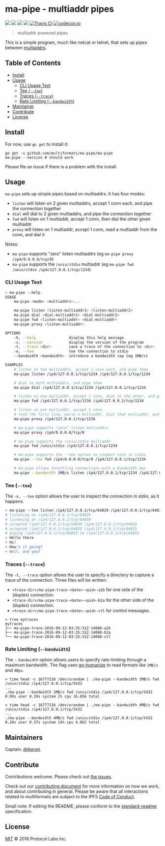 # ma-pipe - multiaddr pipes

[![](https://img.shields.io/badge/made%20by-Protocol%20Labs-blue.svg?style=flat-square)](http://ipn.io)
[![](https://img.shields.io/badge/project-multiformats-blue.svg?style=flat-square)](https://github.com/multiformats/multiformats)
[![](https://img.shields.io/badge/freenode-%23ipfs-blue.svg?style=flat-square)](https://webchat.freenode.net/?channels=%23ipfs)
[![](https://img.shields.io/badge/readme%20style-standard-brightgreen.svg?style=flat-square)](https://github.com/RichardLitt/standard-readme)
[![Travis CI](https://img.shields.io/travis/multiformats/ma-pipe.svg?style=flat-square&branch=master)](https://travis-ci.org/multiformats/ma-pipe)
[![codecov.io](https://img.shields.io/codecov/c/github/multiformats/ma-pipe.svg?style=flat-square&branch=master)](https://codecov.io/github/multiformats/ma-pipe?branch=master)

> multiaddr powered pipes

This is a simple program, much like netcat or telnet, that sets up pipes between [multiaddrs](https://github.com/multiformats/multiaddr).

## Table of Contents

- [Install](#install)
- [Usage](#usage)
  - [CLI Usage Text](#cli-usage-text)
  - [Tee (`--tee`)](#tee---tee)
  - [Traces (`--trace`)](#traces---trace)
  - [Rate Limiting (`--bandwidth`)](#rate-limiting-bandwidth)
- [Maintainer](#maintainer)
- [Contribute](#contribute)
- [License](#license)

## Install

For now, use `go get` to install it:

```
go get -u github.com/multiformats/ma-pipe/ma-pipe
ma-pipe --version # should work
```

Please file an issue if there is a problem with the install.

## Usage

`ma-pipe` sets up simple pipes based on multiaddrs. It has four modes:

- `listen` will listen on 2 given multiaddrs, accept 1 conn each, and pipe the connection together
- `dial` will dial to 2 given multiaddrs, and pipe the connection together
- `fwd` will listen on 1 multiaddr, accept 1 conn, then dial the other given multiaddr
- `proxy` will listen on 1 multiaddr, accept 1 conn, read a multiaddr from the conn, and dial it

Notes:

- `ma-pipe` supports "zero" listen multiaddrs (eg `ma-pipe proxy /ip4/0.0.0.0/tcp/0`)
- `ma-pipe` supports the `/unix/stdio` multiaddr (eg `ma-pipe fwd /unix/stdio /ip4/127.0.0.1/tcp/1234`)

### CLI Usage Text

```sh
> ma-pipe --help
USAGE
	ma-pipe <mode> <multiaddrs>...

	ma-pipe listen <listen-multiaddr1> <listen-multiaddr2>
	ma-pipe dial <dial-multiaddr1> <dial-multiaddr2>
	ma-pipe fwd <listen-multiaddr> <dial-multiaddr>
	ma-pipe proxy <listen-multiaddr>

OPTIONS
	-h, --help               display this help message
	-v, --version            display the version of the program
	-t, --trace <dir>        save a trace of the connection to <dir>
	-e, --tee                tee the connection to stdio
	--bandwidth <bandwidth>  introduce a bandwidth cap (eg 1MB/s)

EXAMPLES
	# listen on two multiaddrs, accept 1 conn each, and pipe them
	ma-pipe listen /ip4/127.0.0.1/tcp/1234 /ip4/127.0.0.1/tcp/1234

	# dial to both multiaddrs, and pipe them
	ma-pipe dial /ip4/127.0.0.1/tcp/1234 /ip4/127.0.0.1/tcp/1234

	# listen on one multiaddr, accept 1 conn, dial to the other, and pipe them
	ma-pipe fwd /ip4/127.0.0.1/tcp/1234 /ip4/127.0.0.1/tcp/1234

	# listen on one multiaddr, accept 1 conn.
	# read the first line, parse a multiaddr, dial that multiaddr, and pipe them
	ma-pipe proxy /ip4/127.0.0.1/tcp/1234

	# ma-pipe supports "zero" listen multiaddrs
	ma-pipe proxy /ip4/0.0.0.0/tcp/0

	# ma-pipe supports the /unix/stdio multiaddr
	ma-pipe fwd /unix/stdio /ip4/127.0.0.1/tcp/1234

	# ma-pipe supports the --tee option to inspect conn in stdio
	ma-pipe --tee fwd /ip4/0.0.0.0/tcp/0 /ip4/127.0.0.1/tcp/1234

	# ma-pipe allows throttling connections with a bandwidth max
	ma-pipe --bandwidth 1MB/s listen /ip4/127.0.0.1/tcp/1234 /ip4/127.0.0.1/tcp/1234

```

### Tee (`--tee`)

The `-e, --tee` option allows the user to inspect the connection in stdio, as it happens.

```sh
> ma-pipe --tee listen /ip4/127.0.0.1/tcp/64829 /ip4/127.0.0.1/tcp/64830
# listening on /ip4/127.0.0.1/tcp/64829
# listening on /ip4/127.0.0.1/tcp/64830
# accepted /ip4/127.0.0.1/tcp/64830 /ip4/127.0.0.1/tcp/64853
# accepted /ip4/127.0.0.1/tcp/64829 /ip4/127.0.0.1/tcp/64855
# piping /ip4/127.0.0.1/tcp/64853 to /ip4/127.0.0.1/tcp/64855
> Hello there
< Hi!
> How's it going?
< Well, and you?
```


### Traces (`--trace`)

The `-t, --trace` option allows the user to specify a directory to capture a trace of the connection. Three files will be written:

- `<trace-dir>/ma-pipe-trace-<date>-<pid>-a2b` for one side of the (duplex) connection.
- `<trace-dir>/ma-pipe-trace-<date>-<pid>-b2a` for the other side of the (duplex) connection.
- `<trace-dir>/ma-pipe-trace-<date>-<pid>-ctl` for control messages.

```
> tree mytraces
mytraces
├── ma-pipe-trace-2016-09-12-03:35:31Z-14088-a2b
├── ma-pipe-trace-2016-09-12-03:35:31Z-14088-b2a
└── ma-pipe-trace-2016-09-12-03:35:31Z-14088-ctl
```

### Rate Limiting (`--bandwidth`)

The `--bandwidth` option allows users to specify rate-limiting through a maximum bandwidth. The flag uses [go-humanize](https://github.com/dustin/go-humanize) to read formats like `1MB/s` and `4Bps`.

```
> time head -c 16777216 /dev/urandom | ./ma-pipe --bandwidth 1MB/s fwd /unix/stdio /ip4/127.0.0.1/tcp/5432
...
./ma-pipe --bandwidth 1MB/s fwd /unix/stdio /ip4/127.0.0.1/tcp/5432  0.09s user 0.39s system 2% cpu 16.056 total

> time head -c 16777216 /dev/urandom | ./ma-pipe --bandwidth 4MB/s fwd /unix/stdio /ip4/127.0.0.1/tcp/5432
...
./ma-pipe --bandwidth 4MB/s fwd /unix/stdio /ip4/127.0.0.1/tcp/5432  0.20s user 0.37s system 14% cpu 4.062 total
```

## Maintainers

Captain: [@jbenet](https://github.com/jbenet).

## Contribute

Contributions welcome. Please check out [the issues](https://github.com/multiformats/ma-pipe/issues).

Check out our [contributing document](https://github.com/multiformats/multiformats/blob/master/contributing.md) for more information on how we work, and about contributing in general. Please be aware that all interactions related to multiformats are subject to the IPFS [Code of Conduct](https://github.com/ipfs/community/blob/master/code-of-conduct.md).

Small note: If editing the README, please conform to the [standard-readme](https://github.com/RichardLitt/standard-readme) specification.

## License

[MIT](LICENSE) © 2016 Protocol Labs Inc.
